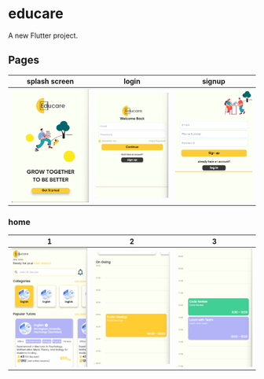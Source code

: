 # educare

A new Flutter project.

## Pages

|splash screen|login|signup|
|---|---|---|
|![alt text](readme-images/image.png )|![alt text](readme-images/image-1.png)|![alt text](readme-images/image-2.png)
### home

|1|2|3|
|---|---|---|
|![alt text](readme-images/image-3.png)|![alt text](readme-images/image-4.png)|![alt text](readme-images/image-5.png)|